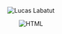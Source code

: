 <p align="center">
  <img src="https://github.com/DevLabatut/DevLabatut/assets/134607946/0fc4e07b-0e48-4e99-a3b6-745863615f80" alt="Lucas Labatut">
</p>

<p align="center" style="margin-bottom: 20px;">
  <img src="https://github.com/DevLabatut/DevLabatut/assets/134607946/712fbc0b-2f99-48c5-b5b9-6949ab5de8c0" alt="HTML">
</p>


